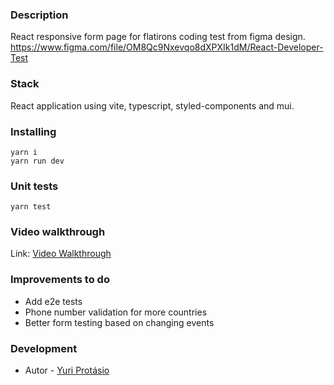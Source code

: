 ### Description

React responsive form page for flatirons coding test from figma design.
https://www.figma.com/file/OM8Qc9Nxevqo8dXPXIk1dM/React-Developer-Test

### Stack
React application using vite, typescript, styled-components and mui.

### Installing

    yarn i
    yarn run dev

### Unit tests
    yarn test
    
### Video walkthrough
Link: [Video Walkthrough](https://share.vidyard.com/watch/darH9wjovF4JJD1d7WHg1p?)

### Improvements to do

- Add e2e tests
- Phone number validation for more countries
- Better form testing based on changing events

### Development
- Autor - [Yuri Protásio](https://github.com/yuriprotasio)
